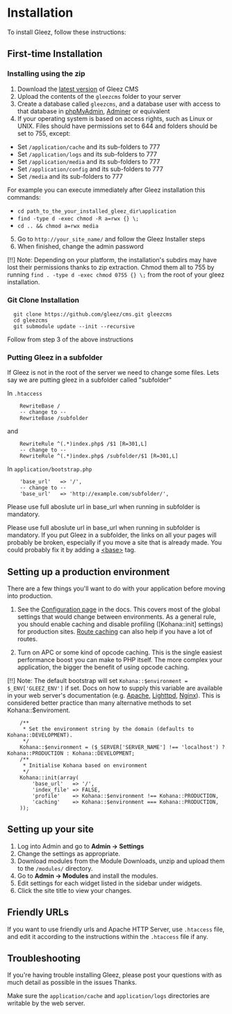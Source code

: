# Installation

To install Gleez, follow these instructions:

## First-time Installation

### Installing using the zip

1. Download the [latest version](https://github.com/gleez/cms/archive/master.zip) of Gleez CMS
2. Upload the contents of the `gleezcms` folder to your server
3. Create a database called `gleezcms`, and a database user with access to that database in [phpMyAdmin](http://www.phpmyadmin.net/), [Adminer](http://www.adminer.org/) or equivalent
4. If your operating system is based on access rights, such as Linux or UNIX. Files should have permissions set to 644 and folders should be set to 755, except:
  * Set `/application/cache` and its sub-folders to 777
  * Set `/application/logs` and its sub-folders to 777
  * Set `/application/media` and its sub-folders to 777
  * Set `/application/config` and its sub-folders to 777
  * Set `/media` and its sub-folders to 777

  For example you can execute immediately after Gleez installation this commands:
  * `cd path_to_the_your_installed_gleez_dir\application`
  * `find -type d -exec chmod -R a=rwx {} \;`
  * `cd .. && chmod a=rwx media`
5. Go to `http://your_site_name/` and follow the Gleez Installer steps
6. When finished, change the admin password

[!!] Note: Depending on your platform, the installation's subdirs may have lost their permissions thanks to zip extraction. Chmod them all to 755 by running `find . -type d -exec chmod 0755 {} \;` from the root of your gleez installation.

### Git Clone Installation

~~~
  git clone https://github.com/gleez/cms.git gleezcms
  cd gleezcms
  git submodule update --init --recursive
~~~

Follow from step 3 of the above instructions

### Putting Gleez in a subfolder

If Gleez is not in the root of the server we need to change some files. Lets say we are putting gleez in a subfolder called "subfolder"

In `.htaccess`

~~~
    RewriteBase /
    -- change to --
    RewriteBase /subfolder
~~~

and

~~~
    RewriteRule ^(.*)index.php$ /$1 [R=301,L]
    -- change to --
    RewriteRule ^(.*)index.php$ /subfolder/$1 [R=301,L]
~~~

In `application/bootstrap.php`

~~~
    'base_url'   => '/',
    -- change to --
    'base_url'   => 'http://example.com/subfolder/',
~~~

Please use full aboslute url in base_url when running in subfolder is mandatory.


Please use full aboslute url in base_url when running in subfolder is mandatory.
If you put Gleez in a subfolder, the links on all your pages will probably be broken, especially if you move a site that is already made. You could probably fix it by adding a [<base\>](http://w3schools.com/tags/tag_base.asp) tag.

## Setting up a production environment

There are a few things you'll want to do with your application before moving into production.

1. See the [Configuration page](about.configuration) in the docs.
   This covers most of the global settings that would change between environments.
   As a general rule, you should enable caching and disable profiling ([Kohana::init] settings) for production sites. [Route caching](api/Route#cache) can also help if you have a lot of routes.

2. Turn on APC or some kind of opcode caching. This is the single easiest performance boost you can make to PHP itself. The more complex your application, the bigger the benefit of using opcode caching.

[!!] Note: The default bootstrap will set `Kohana::$environment = $_ENV['GLEEZ_ENV']` if set. Docs on how to supply this variable are available in your web server's documentation (e.g. [Apache](http://httpd.apache.org/docs/1.3/mod/mod_env.html#setenv), [Lighttpd](http://redmine.lighttpd.net/wiki/1/Docs:ModSetEnv#Options), [Nginx](http://wiki.nginx.org/NginxHttpFcgiModule#fastcgi_param)). This is considered better practice than many alternative methods to set Kohana::$enviroment.

		/**
		 * Set the environment string by the domain (defaults to Kohana::DEVELOPMENT).
		 */
		Kohana::$environment = ($_SERVER['SERVER_NAME'] !== 'localhost') ? Kohana::PRODUCTION : Kohana::DEVELOPMENT;
		/**
		 * Initialise Kohana based on environment
		 */
		Kohana::init(array(
			'base_url'   => '/',
			'index_file' => FALSE,
			'profile'    => Kohana::$environment !== Kohana::PRODUCTION,
			'caching'    => Kohana::$environment === Kohana::PRODUCTION,
		));


## Setting up your site

 1. Log into Admin and go to **Admin -> Settings**
 2. Change the settings as appropriate.
 3. Download modules from the Module Downloads, unzip and upload them to
    the `/modules/` directory.
 4. Go to **Admin -> Modules** and install the modules.
 5. Edit settings for each widget listed in the sidebar under widgets.
 6. Click the site title to view your changes.

## Friendly URLs

If you want to use friendly urls and Apache HTTP Server, use `.htaccess` file, and
edit it according to the instructions within the `.htaccess` file if any.

## Troubleshooting

If you're having trouble installing Gleez, please post your questions with as
much detail as possible in the issues Thanks.

Make sure the `application/cache` and `application/logs` directories are writable by the web server.
